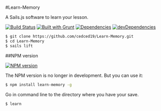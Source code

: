#Learn-Memory

A Sails.js software to learn your lesson.

[![Build Status](https://travis-ci.org/cedced19/Learn-Memory.svg)](https://travis-ci.org/cedced19/Learn-Memory)
[![Built with Grunt](https://cdn.gruntjs.com/builtwith.png)](http://gruntjs.com/)
[![Dependencies](https://david-dm.org/cedced19/Learn-Memory.png)](https://david-dm.org/cedced19/Learn-Memory)
[![devDependencies](https://david-dm.org/cedced19/Learn-Memory/dev-status.png)](https://david-dm.org/cedced19/Learn-Memory#info=devDependencies)


```bash
$ git clone https://github.com/cedced19/Learn-Memory.git
$ cd Learn-Memory
$ sails lift
```

##NPM version

[![NPM version](https://badge.fury.io/js/learn-memory.svg)](http://badge.fury.io/js/learn-memory)

The NPM version is no longer in development. But you can use it:
```bash
$ npm install learn-memory -g
```

Go in command line to the directory where you have your save.

```bash
$ learn
```